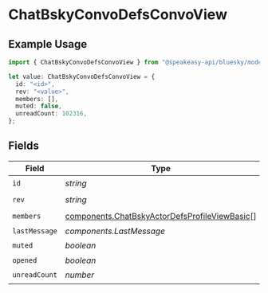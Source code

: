 # ChatBskyConvoDefsConvoView

## Example Usage

```typescript
import { ChatBskyConvoDefsConvoView } from "@speakeasy-api/bluesky/models/components";

let value: ChatBskyConvoDefsConvoView = {
  id: "<id>",
  rev: "<value>",
  members: [],
  muted: false,
  unreadCount: 102316,
};
```

## Fields

| Field                                                                                                          | Type                                                                                                           | Required                                                                                                       | Description                                                                                                    |
| -------------------------------------------------------------------------------------------------------------- | -------------------------------------------------------------------------------------------------------------- | -------------------------------------------------------------------------------------------------------------- | -------------------------------------------------------------------------------------------------------------- |
| `id`                                                                                                           | *string*                                                                                                       | :heavy_check_mark:                                                                                             | N/A                                                                                                            |
| `rev`                                                                                                          | *string*                                                                                                       | :heavy_check_mark:                                                                                             | N/A                                                                                                            |
| `members`                                                                                                      | [components.ChatBskyActorDefsProfileViewBasic](../../models/components/chatbskyactordefsprofileviewbasic.md)[] | :heavy_check_mark:                                                                                             | N/A                                                                                                            |
| `lastMessage`                                                                                                  | *components.LastMessage*                                                                                       | :heavy_minus_sign:                                                                                             | N/A                                                                                                            |
| `muted`                                                                                                        | *boolean*                                                                                                      | :heavy_check_mark:                                                                                             | N/A                                                                                                            |
| `opened`                                                                                                       | *boolean*                                                                                                      | :heavy_minus_sign:                                                                                             | N/A                                                                                                            |
| `unreadCount`                                                                                                  | *number*                                                                                                       | :heavy_check_mark:                                                                                             | N/A                                                                                                            |